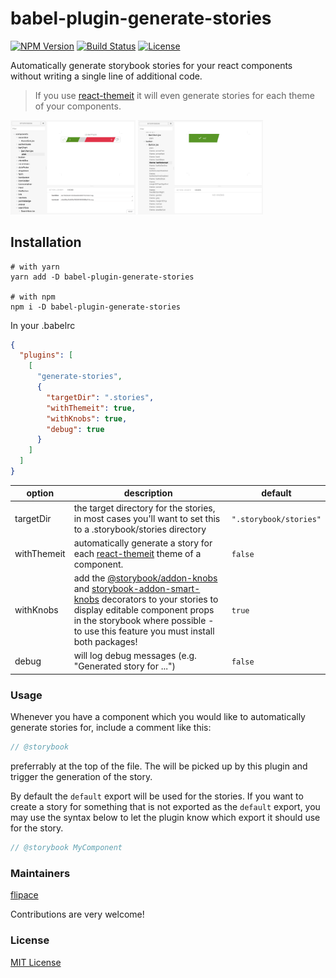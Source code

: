 # babel-plugin-generate-stories

[![NPM Version](https://img.shields.io/npm/v/babel-plugin-generate-stories.svg)](https://npmjs.com/package/babel-plugin-generate-stories)
[![Build Status](https://travis-ci.org/flipace/babel-plugin-generate-stories.svg?branch=master)](https://travis-ci.org/flipace/babel-plugin-generate-stories)
[![License](https://img.shields.io/npm/l/babel-plugin-generate-stories.svg)](https://npmjs.com/package/babel-plugin-generate-stories)

Automatically generate storybook stories for your react components without writing a single line of additional code.

> If you use [react-themeit](https://github.com/flipace/react-themeit) it will even generate stories for each theme of your components.

<a href="_media/demo.png"><img src="_media/demo.png" width="200" /></a>
<a href="_media/demo-themeit.png"><img src="_media/demo-themeit.png" width="200" /></a>

## Installation

```Shell
# with yarn
yarn add -D babel-plugin-generate-stories

# with npm
npm i -D babel-plugin-generate-stories
```

In your .babelrc

```json
{
  "plugins": [
    [
      "generate-stories",
      {
        "targetDir": ".stories",
        "withThemeit": true,
        "withKnobs": true,
        "debug": true
      }
    ]
  ]
}
```

|  option  |  description   |  default   |
| --- | --- | --- |
| targetDir | the target directory for the stories, in most cases you'll want to set this to a .storybook/stories directory | ```".storybook/stories"```
|   withThemeit  | automatically generate a story for each [react-themeit](https://github.com/flipace/react-themeit) theme of a component. | ```false``` |
|   withKnobs  | add the [@storybook/addon-knobs](https://github.com/storybooks/storybook/tree/master/addons/knobs) and [storybook-addon-smart-knobs](https://github.com/storybooks/addon-smart-knobs) decorators to your stories to display editable component props in the storybook where possible - to use this feature you must install both packages! |   ```true```  |
| debug | will log debug messages (e.g. "Generated story for ...") | ```false``` |

### Usage

Whenever you have a component which you would like to automatically generate stories for, include a comment like this:

```js
// @storybook
```

preferrably at the top of the file. The will be picked up by this plugin
and trigger the generation of the story.

By default the ```default``` export will be used for the stories.
If you want to create a story for something that is not exported as the ```default``` export, you may use the syntax below to let the plugin know which export it should use for the story.

```js
// @storybook MyComponent
```

### Maintainers

[flipace](http://github.com/flipace)

Contributions are very welcome!

### License
[MIT License](LICENSE)
